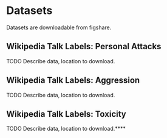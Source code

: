 # Datasets

Datasets are downloadable from figshare.

## Wikipedia Talk Labels: Personal Attacks

TODO Describe data, location to download.


## Wikipedia Talk Labels: Aggression

TODO Describe data, location to download.


## Wikipedia Talk Labels: Toxicity

TODO Describe data, location to download.****
